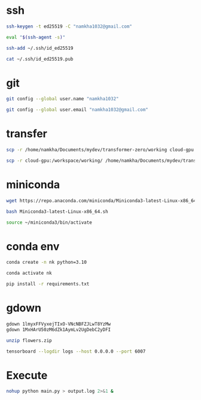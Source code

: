 # ssh
```sh
ssh-keygen -t ed25519 -C "namkha1032@gmail.com"
```
```sh
eval "$(ssh-agent -s)"
```
```sh
ssh-add ~/.ssh/id_ed25519
```
```sh
cat ~/.ssh/id_ed25519.pub
```

# git
```sh
git config --global user.name "namkha1032"
```
```sh
git config --global user.email "namkha1032@gmail.com"
```

# transfer
```sh
scp -r /home/namkha/Documents/mydev/transformer-zero/working cloud-gpu:/workspace/
```
```sh
scp -r cloud-gpu:/workspace/working/ /home/namkha/Documents/mydev/transformer-zero/
```

# miniconda
```sh
wget https://repo.anaconda.com/miniconda/Miniconda3-latest-Linux-x86_64.sh
```
```sh
bash Miniconda3-latest-Linux-x86_64.sh
```
```sh
source ~/miniconda3/bin/activate
```
# conda env
```sh
conda create -n nk python=3.10
```
```sh
conda activate nk
```
```sh
pip install -r requirements.txt
```
# gdown
```sh
gdown 1lmyxFFVyxejTIxO-VNcNBFZJLwT8YzMw
gdown 1MxHArU50zM6dZk1AymLv2UgDebC2yDFI
```
```sh
unzip flowers.zip
```
```sh
tensorboard --logdir logs --host 0.0.0.0 --port 6007
```

# Execute
```sh
nohup python main.py > output.log 2>&1 &
```
